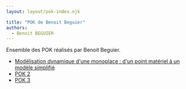 ```yaml
---
layout: layout/pok-index.njk

title: "POK de Benoit Beguier"
authors:
  - Benoit BEGUIER
---
```


Ensemble des POK réalisés par Benoit Beguier.

* [Modélisation dynamique d'une monoplace : d'un point matériel à un modèle simplifié](./temps-1)
* [POK 2](./temps-2)
* [POK 3](./temps-3)

